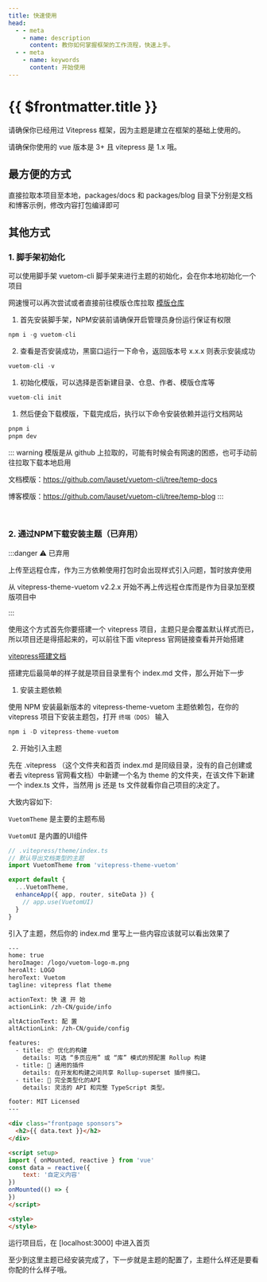 ```yaml
--- 
title: 快速使用
head:
  - - meta
    - name: description
      content: 教你如何掌握框架的工作流程，快速上手。
  - - meta
    - name: keywords
      content: 开始使用
---
```


# {{ $frontmatter.title }}

请确保你已经用过 Vitepress 框架，因为主题是建立在框架的基础上使用的。

请确保你使用的 vue 版本是 3+ 且 vitepress 是 1.x 哦。

## 最方便的方式

直接拉取本项目至本地，packages/docs 和 packages/blog 目录下分别是文档和博客示例，修改内容打包编译即可

## 其他方式

### **1.** 脚手架初始化

可以使用脚手架 vuetom-cli 脚手架来进行主题的初始化，会在你本地初始化一个项目

网速慢可以再次尝试或者直接前往模版仓库拉取 [模版仓库](https://github.com/lauset/vuetom-cli)

1. 首先安装脚手架，NPM安装前请确保开启管理员身份运行保证有权限

```js light
npm i -g vuetom-cli
```

2. 查看是否安装成功，黑窗口运行一下命令，返回版本号 x.x.x 则表示安装成功

```js light
vuetom-cli -v
```

1. 初始化模版，可以选择是否新建目录、仓息、作者、模版仓库等

```js light
vuetom-cli init
```

1. 然后便会下载模版，下载完成后，执行以下命令安装依赖并运行文档网站

```js light
pnpm i
pnpm dev
```

::: warning
模版是从 github 上拉取的，可能有时候会有网速的困惑，也可手动前往拉取下载本地启用

文档模版：<https://github.com/lauset/vuetom-cli/tree/temp-docs>

博客模版：<https://github.com/lauset/vuetom-cli/tree/temp-blog>
:::

<br/>

### **2.** 通过NPM下载安装主题（已弃用）

:::danger  ⚠️ 已弃用

上传至远程仓库，作为三方依赖使用打包时会出现样式引入问题，暂时放弃使用

从 vitepress-theme-vuetom v2.2.x 开始不再上传远程仓库而是作为目录加至模版项目中

:::

使用这个方式首先你要搭建一个 vitepress 项目，主题只是会覆盖默认样式而已，所以项目还是得搭起来的，可以前往下面 vitepress 官网链接查看并开始搭建

[vitepress搭建文档](https://vitepress.vuejs.org/guide/getting-started.html)

搭建完后最简单的样子就是项目目录里有个 index.md 文件，那么开始下一步

1. 安装主题依赖

使用 NPM 安装最新版本的 vitepress-theme-vuetom 主题依赖包，在你的 vitepress 项目下安装主题包，打开 `终端（DOS）` 输入

```js light
npm i -D vitepress-theme-vuetom
```

2. 开始引入主题
  
先在 .vitepress （这个文件夹和首页 index.md 是同级目录，没有的自己创建或者去 vitepress 官网看文档）中新建一个名为 theme 的文件夹，在该文件下新建一个 index.ts 文件，当然用 js 还是 ts 文件就看你自己项目的决定了。

大致内容如下:

`VuetomTheme` 是主要的主题布局

`VuetomUI` 是内置的UI组件

```javascript light
// .vitepress/theme/index.ts
// 默认导出文档类型的主题
import VuetomTheme from 'vitepress-theme-vuetom' 

export default {
  ...VuetomTheme,
  enhanceApp({ app, router, siteData }) {
    // app.use(VuetomUI)
  }
}
```

引入了主题，然后你的 index.md 里写上一些内容应该就可以看出效果了

```html light
---
home: true
heroImage: /logo/vuetom-logo-m.png
heroAlt: LOGO
heroText: Vuetom
tagline: vitepress flat theme 

actionText: 快 速 开 始
actionLink: /zh-CN/guide/info

altActionText: 配 置
altActionLink: /zh-CN/guide/config

features:
  - title: 📦 优化的构建
    details: 可选 “多页应用” 或 “库” 模式的预配置 Rollup 构建
  - title: 🔩 通用的插件
    details: 在开发和构建之间共享 Rollup-superset 插件接口。
  - title: 🔑 完全类型化的API
    details: 灵活的 API 和完整 TypeScript 类型。

footer: MIT Licensed
---

<div class="frontpage sponsors">
  <h2>{{ data.text }}</h2>
</div>

<script setup>
import { onMounted, reactive } from 'vue'
const data = reactive({
    text: '自定义内容'
})
onMounted(() => {
})
</script>

<style>
</style>
```

运行项目后，在 [localhost:3000] 中进入首页

至少到这里主题已经安装完成了，下一步就是主题的配置了，主题什么样还是要看你配的什么样子哦。
